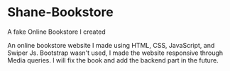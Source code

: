 # Shane-Bookstore
A fake Online Bookstore I created

An online bookstore website I made using HTML, CSS, JavaScript, and Swiper Js. Bootstrap wasn't used, I made the website responsive through Media queries. I will fix the book and add the backend part in the future.
